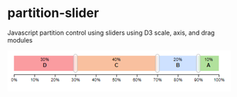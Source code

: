 # partition-slider
Javascript partition control using sliders using D3 scale, axis, and drag modules

![ScreenShot](/partition-slider.png?raw=true)
